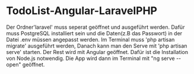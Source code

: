 # TodoList-Angular-LaravelPHP

Der Ordner'laravel' muss seperat geöffnet und ausgeführt werden. Dafür muss PostgreSQL installiert sein und die Daten(z.B das Passwort) in der Datei .env müssen angepasst werden.
Im Terminal muss 'php artisan migrate' ausgeführt werden, Danach kann man den Serve mit 'php artisan serve' starten.
Der Rest wird mit Angular geöffnet. Dafür ist die Installation von Node.js notwendig. Die App wird dann im Terminal mit "ng serve --open" geöffnet.

